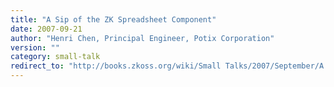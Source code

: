 ```yaml
---
title: "A Sip of the ZK Spreadsheet Component"
date: 2007-09-21
author: "Henri Chen, Principal Engineer, Potix Corporation"
version: ""
category: small-talk
redirect_to: "http://books.zkoss.org/wiki/Small Talks/2007/September/A Sip of the ZK Spreadsheet Component"
---
```


